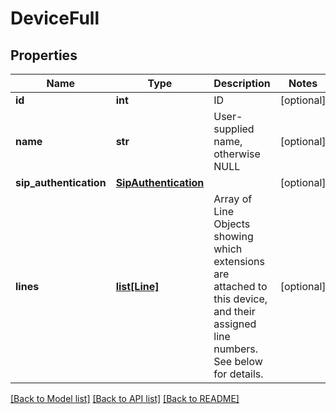 # DeviceFull

## Properties
Name | Type | Description | Notes
------------ | ------------- | ------------- | -------------
**id** | **int** | ID | [optional] 
**name** | **str** | User-supplied name, otherwise NULL | [optional] 
**sip_authentication** | [**SipAuthentication**](SipAuthentication.md) |  | [optional] 
**lines** | [**list[Line]**](Line.md) | Array of Line Objects showing which extensions are attached to this device, and their assigned line numbers. See below for details. | [optional] 

[[Back to Model list]](../README.md#documentation-for-models) [[Back to API list]](../README.md#documentation-for-api-endpoints) [[Back to README]](../README.md)


